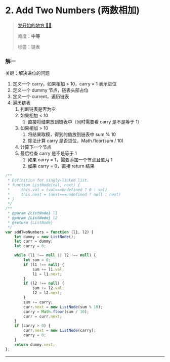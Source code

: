 # 2. Add Two Numbers (两数相加)

> [梦开始的地方 🧀🧀](https://www.acoier.com/2021/01/23/2.%20%E4%B8%A4%E6%95%B0%E7%9B%B8%E5%8A%A0%EF%BC%88%E4%B8%AD%E7%AD%89%EF%BC%89/)
>
> 难度：**中等**
>
> 标签：链表

### 解一

关键：解决进位的问题

1. 定义一个 carry，如果相加 > 10，carry = 1 表示进位
2. 定义一个 dummy 节点，链表头部占位
3. 定义一个 current，遍历链表
4. 遍历链表
   1. 判断链表是否为空
   2. 如果相加 < 10
      1. 直接将结果放到链表中（同时需要看 carry 是不是等于 1）
   3. 如果相加 > 10
      1. 将结果取模，得到的值放到链表中 sum % 10
      2. 除法计算 carry 是否进位，Math.floor(sum / 10)
   4. 计算下一个节点
   5. 最后检查 carry 是不是等于 1
      1. 如果 carry = 1，需要添加一个节点且值为 1
      2. 如果 carry = 0，直接 return 结果

```javascript
/**
 * Definition for singly-linked list.
 * function ListNode(val, next) {
 *     this.val = (val===undefined ? 0 : val)
 *     this.next = (next===undefined ? null : next)
 * }
 */
/**
 * @param {ListNode} l1
 * @param {ListNode} l2
 * @return {ListNode}
 */
var addTwoNumbers = function (l1, l2) {
	let dummy = new ListNode();
	let curr = dummy;
	let carry = 0;

	while (l1 !== null || l2 !== null) {
		let sum = 0;
		if (l1 !== null) {
			sum += l1.val;
			l1 = l1.next;
		}
		if (l2 !== null) {
			sum += l2.val;
			l2 = l2.next;
		}
		sum += carry;
		curr.next = new ListNode(sum % 10);
		carry = Math.floor(sum / 10);
		curr = curr.next;
	}
	if (carry > 0) {
		curr.next = new ListNode(carry);
		carry = 0;
	}
	return dummy.next;
};
```

---
